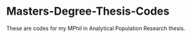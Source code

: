 # Masters-Degree-Thesis-Codes
 These are codes for my MPhil in Analytical Population Research thesis.
